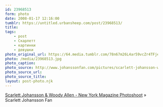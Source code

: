 ```yaml
---
id: 23968513
form: photo
date: 2008-01-17 12:16:00
tumblr: https://untitled.urbansheep.com/post/23968513/
title:
tags:
    - post
    - Скарлетт
    - картинки
    - девушки
photo_original_url: https://64.media.tumblr.com/78n67m26L4ar59vcZr4TFjeK_1280.jpg
photo: /media/23968513.jpg
photo_caption: 
photo_source: http://www.johanssonfan.com/pictures/scarlett-johansson-woody-allen-new-york-magazine-photoshoot-13.html
photo_source_url:
photo_source_title:
layout: post-photo.njk
---
```


<p><a href="http://www.johanssonfan.com/pictures/scarlett-johansson-woody-allen-new-york-magazine-photoshoot-13.html">Scarlett Johansson &amp; Woody Allen - New York Magazine Photoshoot</a> » Scarlett Johansson Fan</p>
